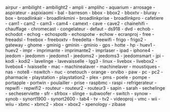 airpur - ambilight - ambilight2 - ampli - amplihc - aquarium - arrosage - aspirateur - aspixiaomi - bal - barreson - bbox - bbox2 - bboxtv - bluray - box - broadlinkair - broadlinkmini - broadlinkprise - broadlinkpro - cafetiere - cam1 - cam2 - cam3 - cam4 - camext - cave - cave2 - chainehifi - chauffage - chromecast - congelateur - defaut - ds918 - dvd - echob - echodot - echog - echospotb - echospotw - echow - ecranproj - free - freeadsl - freebox - freeboxtv - freedelta - freewifi - frigo - frigo2 - gateway - ghome - gminig - gminin - gminio - gps - hotte - hp - huev1 - huev2 - impr - imprimante - imprimante2 - imprlaser - ipad - iphone4 - jeedom - jeedomm - jeedoms1 - jeedoms2 - jeedoms3 - jeedomsmart - jpi - kodi - kodi2 - lavelinge - lavevaisselle - lgg3 - linux - livebox - livebox2 - livebox4 - lvaisselle  - mac - machinealaver - machinelaver - moustiques - nas - note8 - nswitch - nuc - onetouch - orange - orvibo - paw - pc - pc2 - pharmacie - playstation - playstation2 - plex - pms - poele - pompe - portapple - portwin - poulailler - prise - raspbmc - raspi - refrigerateur - repwifi - repwifi2 - routeur - routeur2 - routeur3 - sapin - sarah - sechelinge - secheserviette - sfr - sfrbox - slinge - subwoofer - switch - synow - synob - synort1900 - synort2600 - tab4 - tv - tv2 - videoproj - vmc - wii - wiiu - xbmc - xbmc2 - xbox - xbox2 - xpenology - zibase
